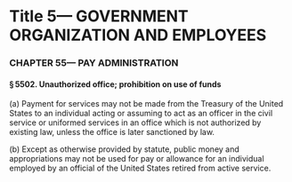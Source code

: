 
# Title 5— GOVERNMENT ORGANIZATION AND EMPLOYEES
### CHAPTER 55— PAY ADMINISTRATION
#### § 5502. Unauthorized office; prohibition on use of funds

(a) Payment for services may not be made from the Treasury of the United States to an individual acting or assuming to act as an officer in the civil service or uniformed services in an office which is not authorized by existing law, unless the office is later sanctioned by law.

(b) Except as otherwise provided by statute, public money and appropriations may not be used for pay or allowance for an individual employed by an official of the United States retired from active service.
